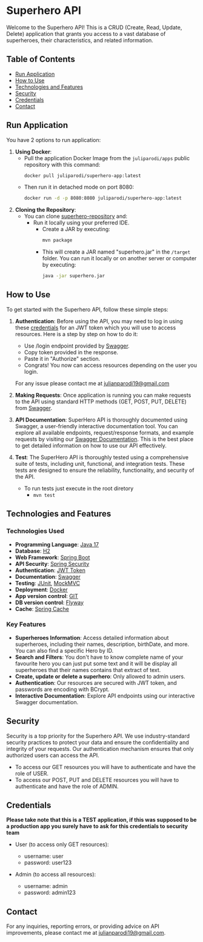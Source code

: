 # Superhero API

Welcome to the Superhero API! This is a CRUD (Create, Read, Update, Delete) application that grants you access to a vast database of superheroes, their characteristics, and related information. 

## Table of Contents
- [Run Application](#run-application)
- [How to Use](#how-to-use)
- [Technologies and Features](#technologies-and-features)
- [Security](#security)
- [Credentials](#credentials)
- [Contact](#contact)

## Run Application
You have 2 options to run application:
1. **Using Docker**:
    - Pull the application Docker Image from the `juliparodi/apps` public repository with this command:
      ```bash
      docker pull juliparodi/superhero-app:latest
      ```
    - Then run it in detached mode on port 8080:
      ```bash
      docker run -d -p 8080:8080 juliparodi/superhero-app:latest
      ```
2. **Cloning the Repository**:
   - You can clone [superhero-repository](https://github.com/Juliparodi/super-hero-api) and:
     - Run it locally using your preferred IDE.
         - Create a JAR by executing:
           ```bash
           mvn package
           ```
         - This will create a JAR named "superhero.jar" in the `/target` folder. You can run it locally or on another server or computer by executing:
           ```bash
           java -jar superhero.jar
           ```

## How to Use

To get started with the Superhero API, follow these simple steps:

1. **Authentication**: Before using the API, you may need to log in using these [credentials](#credentials) for an JWT token which you will use to access resources. 
    Here is a step by step on how to do it:
    - Use /login endpoint provided by [Swagger](http://localhost:8080/swagger-ui/index.html).
    - Copy token provided in the response.
    - Paste it in "Authorize" section.
    - Congrats! You now can access resources depending on the user you login.
    
    For any issue please contact me at julianparodi19@gmail.com
2. **Making Requests**: Once application is running you can make requests to the API using standard HTTP methods (GET, POST, PUT, DELETE) from [Swagger](http://localhost:8080/swagger-ui/index.html).

3. **API Documentation**: SuperHero API is thoroughly documented using Swagger, a user-friendly interactive documentation tool. You can explore all available endpoints, request/response formats, and example requests by visiting our [Swagger Documentation](http://localhost:8080/swagger-ui/index.html). This is the best place to get detailed information on how to use our API effectively.

4. **Test**: The SuperHero API is thoroughly tested using a comprehensive suite of tests, including unit, functional, and integration tests. These tests are designed to ensure the reliability, functionality, and security of the API.
    - To run tests just execute in the root diretory
      - `mvn test`


## Technologies and Features

### Technologies Used

- **Programming Language**: [Java 17](https://docs.oracle.com/en/java/javase/17/docs/api/index.html)
- **Database**: [H2](http://h2database.com/html/main.html)
- **Web Framework**: [Spring Boot](https://spring.io/projects/spring-boot)
- **API Security**: [Spring Security](https://spring.io/projects/spring-security)
- **Authentication**: [JWT Token](https://jwt.io/)
- **Documentation**: [Swagger](https://swagger.io/)
- **Testing**: [JUnit](https://junit.org/), [MockMVC](https://docs.spring.io/spring-framework/reference/testing/spring-mvc-test-framework.html)
- **Deployment**: [Docker](https://www.docker.com/)
- **App version control**: [GIT](https://git-scm.com/)
- **DB version control**: [Flyway](https://flywaydb.org/)
- **Cache**: [Spring Cache](https://docs.spring.io/spring-boot/docs/current/reference/html/io.html)

### Key Features

- **Superheroes Information**: Access detailed information about superheroes, including their names, description, birthDate, and more. You can also find a specific Hero by ID.
- **Search and Filters**: You don't have to know complete name of your favourite hero you can just put some text and it will be display all superheroes that their names contains that extract of text.
- **Create, update or delete a superhero**:  Only allowed to admin users.
- **Authentication**: Our resources are secured with JWT token, and passwords are encoding with BCrypt.
- **Interactive Documentation**: Explore API endpoints using our interactive Swagger documentation.

## Security

Security is a top priority for the Superhero API. We use industry-standard security practices to protect your data and ensure the confidentiality and integrity of your requests. Our authentication mechanism ensures that only authorized users can access the API.
- To access our GET resources you will have to authenticate and have the role of USER.
- To access our POST, PUT and DELETE resources you will have to authenticate and have the role of ADMIN.

## Credentials

**Please take note that this is a TEST application, if this was supposed to be a production app you surely have to ask for this credentials to security team**

- User (to access only GET resources):
  - username: user
  - password: user123

- Admin (to access all resources):
  - username: admin
  - password: admin123

## Contact

For any inquiries, reporting errors, or providing advice on API improvements, please contact me at julianparodi19@gmail.com.

  
